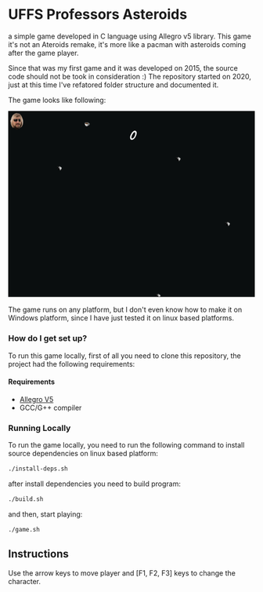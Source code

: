 # UFFS Professors Asteroids

a simple game developed in C language using Allegro v5 library. This game it's not an Ateroids remake, it's more like a pacman with asteroids coming after the game player.

Since that was my first game and it was developed on 2015, the source code should not be took in consideration :) The repository started on 2020, just at this time I've refatored folder structure and documented it.

The game looks like following:

![game](/docs/img/game.png)

The game runs on any platform, but I don't even know how to make it on Windows platform, since I have just tested it on linux based platforms. 


### How do I get set up? ###

To run this game locally, first of all you need to clone this repository, the project had the following requirements: 

#### Requirements ####

* [Allegro V5](https://liballeg.org/)
* GCC/G++ compiler 

### Running Locally ###

To run the game locally, you need to run the following command to install source dependencies on linux based platform:

```sh
./install-deps.sh
```

after install dependencies you need to build program:

```sh
./build.sh
```

and then, start playing:

```sh
./game.sh
```

## Instructions ##

Use the arrow keys to move player and [F1, F2, F3] keys to change the character.